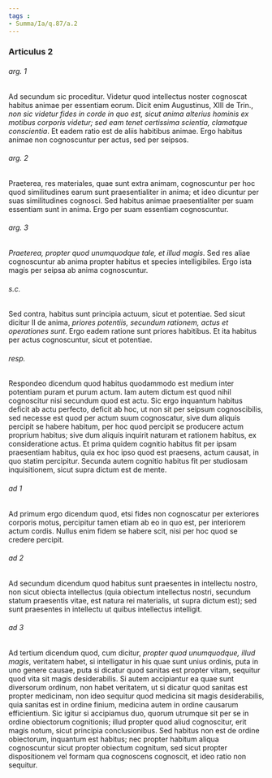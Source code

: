```yaml
---
tags : 
- Summa/Ia/q.87/a.2
---
```


### Articulus 2

###### arg. 1
Ad secundum sic proceditur. Videtur quod intellectus noster cognoscat habitus animae per essentiam eorum. Dicit enim Augustinus, XIII de Trin., *non sic videtur fides in corde in quo est, sicut anima alterius hominis ex motibus corporis videtur; sed eam tenet certissima scientia, clamatque conscientia*. Et eadem ratio est de aliis habitibus animae. Ergo habitus animae non cognoscuntur per actus, sed per seipsos.

###### arg. 2
Praeterea, res materiales, quae sunt extra animam, cognoscuntur per hoc quod similitudines earum sunt praesentialiter in anima; et ideo dicuntur per suas similitudines cognosci. Sed habitus animae praesentialiter per suam essentiam sunt in anima. Ergo per suam essentiam cognoscuntur.

###### arg. 3
*Praeterea, propter quod unumquodque tale, et illud magis*. Sed res aliae cognoscuntur ab anima propter habitus et species intelligibiles. Ergo ista magis per seipsa ab anima cognoscuntur.

###### s.c.
Sed contra, habitus sunt principia actuum, sicut et potentiae. Sed sicut dicitur II de anima, *priores potentiis, secundum rationem, actus et operationes sunt*. Ergo eadem ratione sunt priores habitibus. Et ita habitus per actus cognoscuntur, sicut et potentiae.

###### resp.
Respondeo dicendum quod habitus quodammodo est medium inter potentiam puram et purum actum. Iam autem dictum est quod nihil cognoscitur nisi secundum quod est actu. Sic ergo inquantum habitus deficit ab actu perfecto, deficit ab hoc, ut non sit per seipsum cognoscibilis, sed necesse est quod per actum suum cognoscatur, sive dum aliquis percipit se habere habitum, per hoc quod percipit se producere actum proprium habitus; sive dum aliquis inquirit naturam et rationem habitus, ex consideratione actus. Et prima quidem cognitio habitus fit per ipsam praesentiam habitus, quia ex hoc ipso quod est praesens, actum causat, in quo statim percipitur. Secunda autem cognitio habitus fit per studiosam inquisitionem, sicut supra dictum est de mente.

###### ad 1
Ad primum ergo dicendum quod, etsi fides non cognoscatur per exteriores corporis motus, percipitur tamen etiam ab eo in quo est, per interiorem actum cordis. Nullus enim fidem se habere scit, nisi per hoc quod se credere percipit.

###### ad 2
Ad secundum dicendum quod habitus sunt praesentes in intellectu nostro, non sicut obiecta intellectus (quia obiectum intellectus nostri, secundum statum praesentis vitae, est natura rei materialis, ut supra dictum est); sed sunt praesentes in intellectu ut quibus intellectus intelligit.

###### ad 3
Ad tertium dicendum quod, cum dicitur, *propter quod unumquodque, illud magis*, veritatem habet, si intelligatur in his quae sunt unius ordinis, puta in uno genere causae, puta si dicatur quod sanitas est propter vitam, sequitur quod vita sit magis desiderabilis. Si autem accipiantur ea quae sunt diversorum ordinum, non habet veritatem, ut si dicatur quod sanitas est propter medicinam, non ideo sequitur quod medicina sit magis desiderabilis, quia sanitas est in ordine finium, medicina autem in ordine causarum efficientium. Sic igitur si accipiamus duo, quorum utrumque sit per se in ordine obiectorum cognitionis; illud propter quod aliud cognoscitur, erit magis notum, sicut principia conclusionibus. Sed habitus non est de ordine obiectorum, inquantum est habitus; nec propter habitum aliqua cognoscuntur sicut propter obiectum cognitum, sed sicut propter dispositionem vel formam qua cognoscens cognoscit, et ideo ratio non sequitur.

